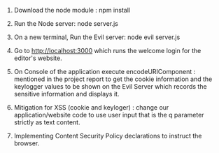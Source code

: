 1. Download the node module : npm install
2. Run the Node server: node server.js
3. On a new terminal, Run the Evil server: node evil server.js 

4. Go to [http://localhost:3000](http://localhost:3000) which runs the welcome login for the editor's website.
5. On Console of  the application execute encodeURIComponent :
        mentioned in the project report to get the cookie information and the keylogger values to be shown on the Evil Server which records the sensitive information and displays it.
6. Mitigation for XSS (cookie and keyloger) :  change our application/website code to use user input that is the  q parameter strictly as text content. 
7. Implementing Content Security Policy declarations to instruct the browser.